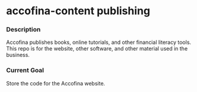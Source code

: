 # accofina-content publishing

### Description
Accofina publishes books, online tutorials, and other financial literacy tools.
This repo is for the website, other software, and other material used in the business.

### Current Goal
Store the code for the Accofina website.
